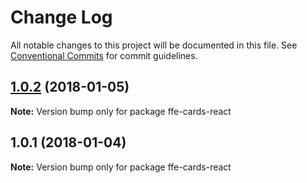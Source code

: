 # Change Log

All notable changes to this project will be documented in this file.
See [Conventional Commits](https://conventionalcommits.org) for commit guidelines.

<a name="1.0.2"></a>
## [1.0.2](http://stash.intern.sparebank1.no:22/ffe/ffe-monorepo/compare/ffe-cards-react@1.0.1...ffe-cards-react@1.0.2) (2018-01-05)




**Note:** Version bump only for package ffe-cards-react

<a name="1.0.1"></a>
## 1.0.1 (2018-01-04)




**Note:** Version bump only for package ffe-cards-react

